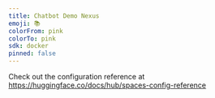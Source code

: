 ```yaml
---
title: Chatbot Demo Nexus
emoji: 📚
colorFrom: pink
colorTo: pink
sdk: docker
pinned: false
---
```


Check out the configuration reference at https://huggingface.co/docs/hub/spaces-config-reference
